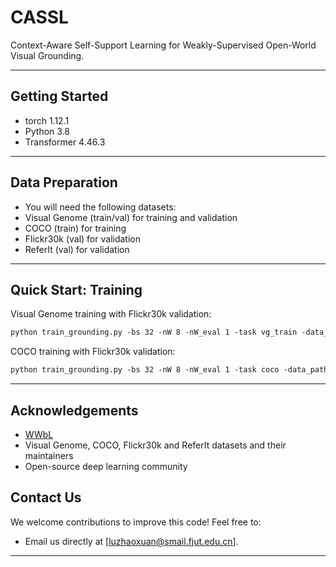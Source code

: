 # CASSL
Context-Aware Self-Support Learning for Weakly-Supervised Open-World Visual Grounding.


---
## Getting Started
- torch 1.12.1
- Python 3.8
- Transformer 4.46.3


---
## Data Preparation

- You will need the following datasets:
- Visual Genome (train/val) for training and validation
- COCO (train) for training
- Flickr30k (val) for validation
- ReferIt (val) for validation

---

## Quick Start: Training

Visual Genome training with Flickr30k validation:

```markdown
python train_grounding.py -bs 32 -nW 8 -nW_eval 1 -task vg_train -data_path ../data/vg/ -val_path ../data/f30k
```

COCO training with Flickr30k validation:
```markdown
python train_grounding.py -bs 32 -nW 8 -nW_eval 1 -task coco -data_path ../data/coco -val_path ../data/f30k
```
---

## Acknowledgements
- [WWbL](https://github.com/talshaharabany/what-is-where-by-looking)
- Visual Genome, COCO, Flickr30k and ReferIt datasets and their maintainers
- Open-source deep learning community

## Contact Us
We welcome contributions to improve this code! Feel free to:
- Email us directly at [luzhaoxuan@smail.fjut.edu.cn].

---

